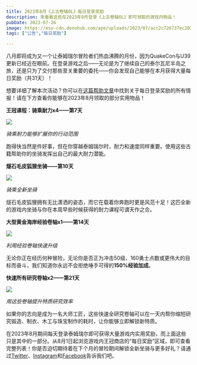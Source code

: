 ```yaml
---
title: 2023年8月《上古卷轴OL》每日登录奖励
description: 来看看这些在2023年8月登录《上古卷轴OL》即可领取的游戏内物品！
pubDate: 2023-07-26
image: https://eso-cdn.denohub.com/ape/uploads/2023/07/acc2c726737ec203fe17f6128902949f.jpg
tags: ["公告","每日奖励"]

---
```


八月即将成为又一个让泰姆瑞尔冒险者们热血沸腾的月份，因为QuakeCon与U39更新已经近在眼前。在登录游戏之后——无论是为了继续自己的泰尔瓦尼半岛之旅，还是只为了交付那些至关重要的委托——你会发现自己能够在本月获得大量每日奖励（共31天）！

想要详细了解本次活动？你可以在[这篇帮助文章](https://help.bethesda.net/#zh-CN/answer/60270)中找到关于每日登录奖励的所有情报！请在下方查看你能够在2023年8月领取的部分实用物品！

**王冠课程：骑乘耐力x4——第7天**

![](https://eso-cdn.denohub.com/ape/uploads/2023/07/e1badfaedd129de798109b389a22658c.jpg)

<p class="text-gray-500 text-sm text-center"><i>骑乘耐力能够扩展你的行动范围</i></p>

跑得快当然是件好事，但在你穿越泰姆瑞尔时，耐力和速度同样重要。使用这些古籍帮助你的坐骑发挥出自己的最大耐力潜能。

**燧石毛皮狐狸坐骑——第10天**

![](https://eso-cdn.denohub.com/ape/uploads/2023/07/1984f21588a03c715b594a5d9a1bdf3a.jpg)

<p class="text-gray-500 text-sm text-center"><i>骑乘全新坐骑</i></p>

燧石毛皮狐狸拥有无比潇洒的姿态，而它在载着你奔跑时更是风范十足！这匹全新的游戏内坐骑与你在本周早些时候获得的耐力课程可谓天作之合。

**大型黄金海岸经验卷轴x1——第14天**

![](https://eso-cdn.denohub.com/ape/uploads/2023/06/1f7bf97587039a52547d3df74a2632bc.jpg)

<p class="text-gray-500 text-sm text-center"><i>利用经验卷轴快速升级</i></p>

无论你正在经历何种冒险，无论你是否正为冲击50级、160勇士点数或更伟大的目标而奋斗，我们知道你永远不会拒绝唾手可得的**150%经验加成**。 

**快速所有研究卷轴x2——第21天**

![](https://eso-cdn.denohub.com/ape/uploads/2023/07/a78029527134f6347cdabf041f67270d.jpg)

<p class="text-gray-500 text-sm text-center"><i>用这些卷轴提升特质研究效率</i></p>

如果你的志向是成为一名大师工匠，这些快速全研究卷轴可以在一天内帮你缩短研究锻造、制衣、木工与珠宝制作的耗时，让你能够立即解锁新特质。

在2023年8月期间每天登录泰姆瑞尔即可获得大量游戏内实用奖励，而上面这些只是其中的一部分。从8月1日起浏览游戏内王冠商店的“每日奖励”区域，即可查看完整列表！你是否迫切期待着在下个月的冒险期间解锁全新坐骑与更多好礼？请通过[Twitter](https://twitter.com/TESOnline)、[Instagram](https://www.instagram.com/elderscrollsonline/)和[Facebook](https://www.facebook.com/ElderScrollsOnline)告诉我们吧。
